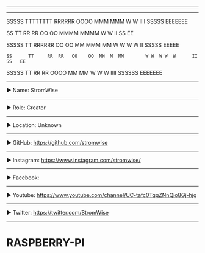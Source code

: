 ____________________________________________________________________________________________________________________________________________
____________________________________________________________________________________________________________________________________________

 SSSSS   TTTTTTTT  RRRRRR     OOOO    MMM   MMM      W             W   IIII    SSSSS   EEEEEEE
 
 SS         TT     RR   RR   OO  OO   MMMM MMMM      W             W    II     SS      EE

 SSSSS      TT     RRRRRR   OO    OO  MM MMM MM       W   W   W   W     II     SSSSS   EEEEE
 
    SS      TT     RR  RR   OO    OO  MM  M  MM        W W  W W  W      II        SS   EE
 
 SSSSS      TT     RR   RR    OOOO    MM     MM         W   W   W      IIII   SSSSSS   EEEEEEE

____________________________________________________________________________________________________________________________________________
▶ Name: StromWise
____________________________________________________________________________________________________________________________________________
▶ Role: Creator
____________________________________________________________________________________________________________________________________________
▶ Location: Unknown
____________________________________________________________________________________________________________________________________________
▶ GitHub: https://github.com/stromwise 
____________________________________________________________________________________________________________________________________________
▶ Instagram: https://www.instagram.com/stromwise/ 
____________________________________________________________________________________________________________________________________________
▶ Facebook: 
____________________________________________________________________________________________________________________________________________
▶ Youtube: https://www.youtube.com/channel/UC-tafc0TqgZNnQio8Gj-hjg 
____________________________________________________________________________________________________________________________________________
▶ Twitter: https://twitter.com/StromWise 
____________________________________________________________________________________________________________________________________________



# RASPBERRY-PI

